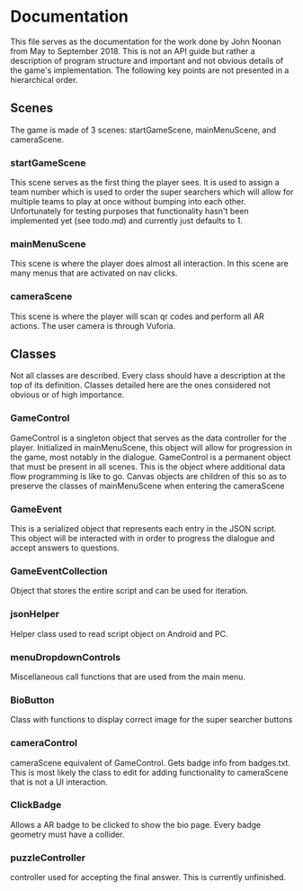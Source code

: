 # Documentation
This file serves as the documentation for the work done by John Noonan from May to September 2018. This is not an API guide but rather a description of program structure and important and not obvious details of the game's implementation. The following key points are not presented in a hierarchical order.

## Scenes
The game is made of 3 scenes: startGameScene, mainMenuScene, and cameraScene.
### startGameScene
This scene serves as the first thing the player sees. It is used to assign a team number which is used to order the super searchers which will allow for multiple teams to play at once without bumping into each other. Unfortunately for testing purposes that functionality hasn't been implemented yet (see todo.md) and currently just defaults to 1.
### mainMenuScene
This scene is where the player does almost all interaction. In this scene are many menus that are activated on nav clicks.
### cameraScene
This scene is where the player will scan qr codes and perform all AR actions. The user camera is through Vuforia.

## Classes
Not all classes are described. Every class should have a description at the top of its definition. Classes detailed here are the ones considered not obvious or of high importance.
### GameControl
GameControl is a singleton object that serves as the data controller for the player. Initialized in mainMenuScene, this object will allow for progression in the game, most notably in the dialogue. GameControl is a permanent object that must be present in all scenes. This is the object where additional data flow programming is like to go. Canvas objects are children of this so as to preserve the classes of mainMenuScene when entering the cameraScene
### GameEvent
This is a serialized object that represents each entry in the JSON script. This object will be interacted with in order to progress the dialogue and accept answers to questions.
### GameEventCollection
Object that stores the entire script and can be used for iteration.
### jsonHelper
Helper class used to read script object on Android and PC.
### menuDropdownControls
Miscellaneous call functions that are used from the main menu.
### BioButton
Class with functions to display correct image for the super searcher buttons
### cameraControl
cameraScene equivalent of GameControl. Gets badge info from badges.txt. This is most likely the class to edit for adding functionality to cameraScene that is not a UI interaction.
### ClickBadge
Allows a AR badge to be clicked to show the bio page. Every badge geometry must have a collider.
### puzzleController
controller used for accepting the final answer. This is currently unfinished.
